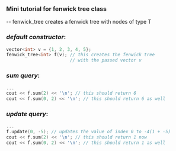 ### Mini tutorial for fenwick tree class

-- fenwick_tree<T> creates a fenwick tree with nodes of type T

### *default constructor*:
```cpp
vector<int> v = {1, 2, 3, 4, 5};
fenwick_tree<int> f(v); // this creates the fenwick tree
                        // with the passed vector v
```

### *sum query*:
```cpp
...
cout << f.sum(2) << '\n'; // this should return 6
cout << f.sum(0, 2) << '\n'; // this should return 6 as well
```

### *update query*:
```cpp
...
f.update(0, -5); // updates the value of index 0 to -4(1 + -5)
cout << f.sum(2) << '\n'; // this should return 1 now
cout << f.sum(0, 2) << '\n'; // this should return 1 as well
```
